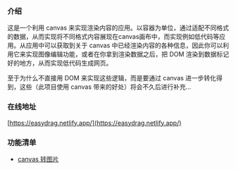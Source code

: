 ### 介绍

这是一个利用 canvas 来实现渲染内容的应用。以容器为单位，通过适配不同格式的数据，从而实现将不同格式内容展现在canvas画布中，而实现例如低代码等应用。从应用中可以获取到关于 canvas 中已经渲染内容的各种信息，因此你可以利用它来实现图像编辑功能，或者在你拿到渲染数据之后，把 DOM 渲染到数据标记好的地方，从而实现低代码生成网页。

至于为什么不直接用 DOM 来实现这些逻辑，而是要通过 canvas 进一步转化得到，这些（此项目使用 canvas 带来的好处）将会不久后进行补充...

### 在线地址

[https://easydrag.netlify.app/](https://easydrag.netlify.app/)

### 功能清单

- [canvas 转图片](https://github.com/yuanxin518/easy-drag/pull/1)
